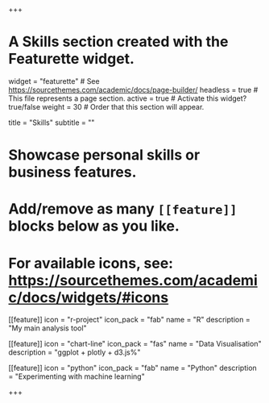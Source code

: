 +++
# A Skills section created with the Featurette widget.
widget = "featurette"  # See https://sourcethemes.com/academic/docs/page-builder/
headless = true  # This file represents a page section.
active = true  # Activate this widget? true/false
weight = 30  # Order that this section will appear.

title = "Skills"
subtitle = ""

# Showcase personal skills or business features.
# 
# Add/remove as many `[[feature]]` blocks below as you like.
# 
# For available icons, see: https://sourcethemes.com/academic/docs/widgets/#icons

[[feature]]
  icon = "r-project"
  icon_pack = "fab"
  name = "R"
  description = "My main analysis tool"
  
[[feature]]
  icon = "chart-line"
  icon_pack = "fas"
  name = "Data Visualisation"
  description = "ggplot + plotly + d3.js%"  
  
[[feature]]
  icon = "python"
  icon_pack = "fab"
  name = "Python"
  description = "Experimenting with machine learning"

+++
